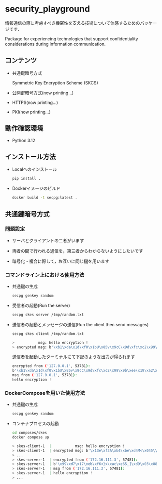 # security_playground

情報通信の際に考慮すべき機密性を支える技術について体感するためのパッケージです．

Package for experiencing technologies that support confidentiality considerations during information communication.

##  コンテンツ

- 共通鍵暗号方式

  Symmetric Key Encryption Scheme (SKCS)

- 公開鍵暗号方式(now printing...)

- HTTPS(now printing...)

- PKI(now printing...)

## 動作確認環境

- Python 3.12

## インストール方法

- Localへのインストール

  ```bash
  pip install .
  ```

- Dockerイメージのビルド

  ```bash
  docker build -t secpg:latest .
  ```

## 共通鍵暗号方式

### 問題設定

- サーバとクライアントの二者がいます

- 両者の間で行われる通信を，第三者からわからないようにしたいです

- 暗号化・複合に際して，お互いに同じ鍵を用います

### コマンドライン上における使用方法

- 共通鍵の生成

  ```bash
  secpg genkey random
  ```

- 受信者の起動(Run the server)

  ```bash
  secpg skes server /tmp/random.txt
  ```

- 送信者の起動とメッセージの送信(Run the client then send messages)

  ```bash
  secpg skes client /tmp/random.txt

  >           msg: hello encryption !
  > encrypted msg: b'\xb1\xda\x1d\xf0\x1bU\x85v\x9cC\x9d\xfc\xc2\x99\x9b\xee\x19\xa2\xbe\x90\\\xb9\xf4\x9ar~\xbc%\xa4=\x98\x81\x8c\xf4;\x9e\x99\x06\xc8\x1e0\x89\xb0\x8a?\x8f\x9b\xa9'
  ```

  送信者を起動したターミナルにて下記のような出力が得られます

  ```bash
  encrypted from ('127.0.0.1', 53781):
  b'\xb1\xda\x1d\xf0\x1bU\x85v\x9cC\x9d\xfc\xc2\x99\x9b\xee\x19\xa2\xbe\x90\\\xb9\xf4\x9ar~\xbc%\xa4=\x98\x81\x8c\xf4;\x9e\x99\x06\xc8\x1e0\x89\xb0\x8a?\x8f\x9b\xa9'
  msg from ('127.0.0.1', 53781):
  hello encryption !
  ```

### DockerComposeを用いた使用方法

- 共通鍵の生成

  ```bash
  secpg genkey random
  ```

- コンテナプロセスの起動

  ```bash
  cd composes/skes
  docker compose up

  > skes-client-1  |           msg: hello encryption !
  > skes-client-1  | encrypted msg: b'\x13e\xf3A\xb4\xbe\xd4M<\x045\\cifH\xf2#\xa9\xe8|k\xb5\x1a\x9d\x9f\x07\xee\xce\x13\x99\xd9\xfe\xeftz\xc4\xe5\xf6w\xb1\x1e\xd4\xa9\x9b\xeaTk'
  > ...
  > skes-server-1  | encrypted from ('172.16.111.3', 57481):
  > skes-server-1  | b'\x99\xd7\x17\xeb\xf6<}x\xac\xe65_]\xd9\x03\x88\xf6\xca\xd7\xef<\x04\xe4`\xbe$&`;\xd1\xd1\xb8C\x99\x88>\xf5~\x0e\xa7hf\x04\xb4\x8b\x98U\xae'
  > skes-server-1  | msg from ('172.16.111.3', 57481):
  > skes-server-1  | hello encryption !
  > ...
  ```
